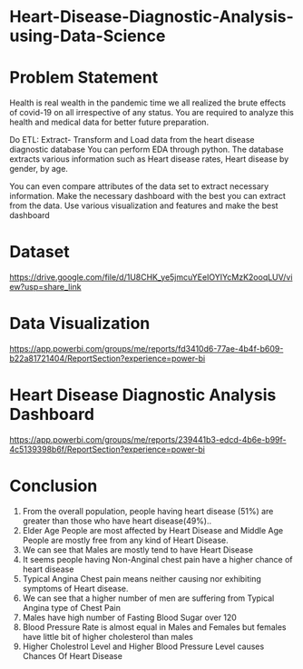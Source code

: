 # Heart-Disease-Diagnostic-Analysis-using-Data-Science
# Problem Statement 
Health is real wealth in the pandemic time we all realized the brute effects of covid-19 on all
irrespective of any status. You are required to analyze this health and medical data for better
future preparation.

Do ETL: Extract- Transform and Load data from the heart disease diagnostic database
You can perform EDA through python. The database extracts various information such as
Heart disease rates, Heart disease by gender, by age.

You can even compare attributes of the data set to extract necessary information. Make the
necessary dashboard with the best you can extract from the data. Use various visualization
and features and make the best dashboard

# Dataset
https://drive.google.com/file/d/1U8CHK_ye5jmcuYEeIOYIYcMzK2ooqLUV/view?usp=share_link

# Data Visualization
https://app.powerbi.com/groups/me/reports/fd3410d6-77ae-4b4f-b609-b22a81721404/ReportSection?experience=power-bi

# Heart Disease Diagnostic Analysis Dashboard
https://app.powerbi.com/groups/me/reports/239441b3-edcd-4b6e-b99f-4c5139398b6f/ReportSection?experience=power-bi

# Conclusion
1. From the overall population, people having heart disease (51%) are greater than those who have heart disease(49%)..
2. Elder Age People are most affected by Heart Disease and Middle Age People are mostly free from any kind of Heart Disease.
3. We can see that Males are mostly tend to have Heart Disease
4. It seems people having Non-Anginal chest pain have a higher chance of heart disease
5. Typical Angina Chest pain means neither causing nor exhibiting symptoms of Heart disease.
6. We can see that a higher number of men are suffering from Typical Angina type of Chest Pain
7. Males have high number of Fasting Blood Sugar over 120
8. Blood Pressure Rate is almost equal in Males and Females but females have little bit of higher cholesterol than males
9. Higher Cholestrol Level and Higher Blood Pressure Level  causes Chances Of Heart Disease

